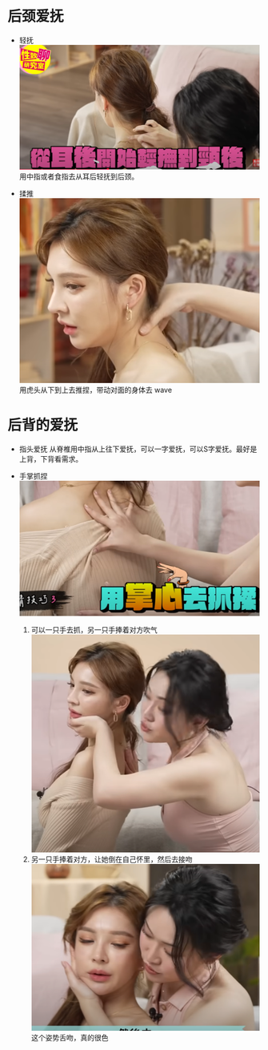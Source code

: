# 后颈爱抚

- 轻抚
![alt text](image.png)
用中指或者食指去从耳后轻抚到后颈。

- 揉推
![alt text](image-1.png)
用虎头从下到上去推捏，带动对面的身体去 wave

# 后背的爱抚

- 指头爱抚
从脊椎用中指从上往下爱抚，可以一字爱抚，可以S字爱抚。最好是上背，下背看需求。

- 手掌抓捏
![alt text](image-2.png)

  1. 可以一只手去抓，另一只手捧着对方吹气
   ![alt text](image-3.png)
  2. 另一只手捧着对方，让她倒在自己怀里，然后去接吻
   ![alt text](image-4.png)
   这个姿势舌吻，真的很色
